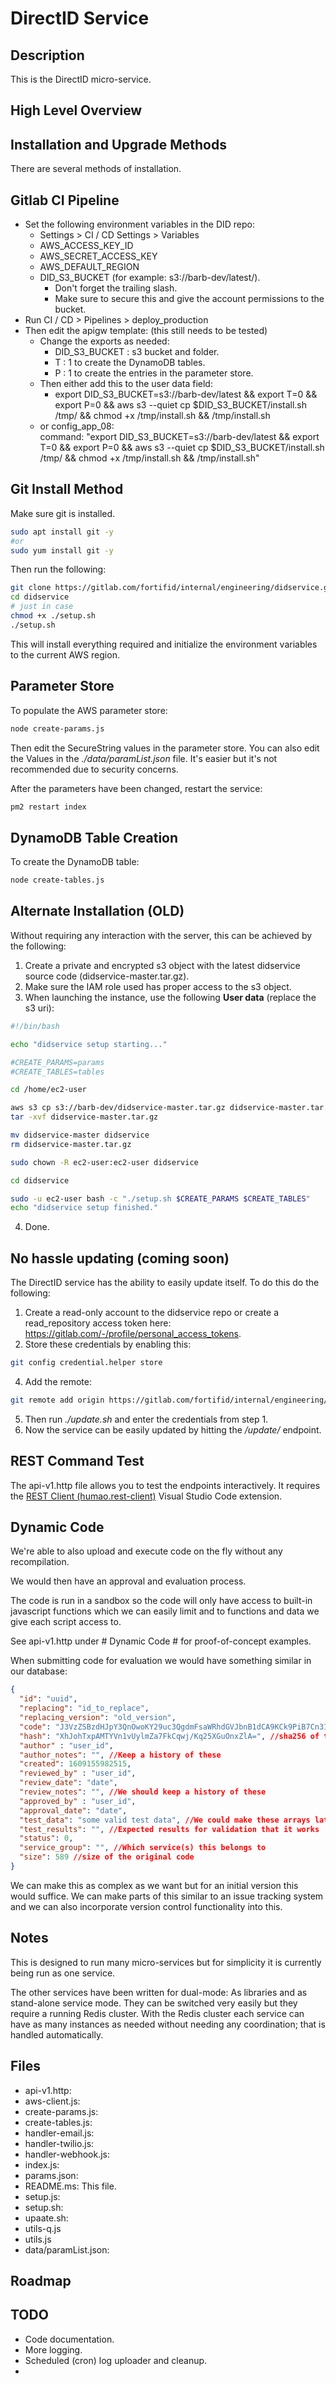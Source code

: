 # DirectID Service

## Description
This is the DirectID micro-service. 

## High Level Overview

## Installation and Upgrade Methods
There are several methods of installation.

## Gitlab CI Pipeline
* Set the following environment variables in the DID repo:
  * Settings > CI / CD Settings > Variables 
  * AWS_ACCESS_KEY_ID
  * AWS_SECRET_ACCESS_KEY
  * AWS_DEFAULT_REGION
  * DID_S3_BUCKET (for example: s3://barb-dev/latest/). 
    * Don't forget the trailing slash.
    * Make sure to secure this and give the account permissions to the bucket.
* Run CI / CD > Pipelines > deploy_production
* Then edit the apigw template: (this still needs to be tested)
  * Change the  exports as needed:
    * DID_S3_BUCKET : s3 bucket and folder.
    * T : 1 to create the DynamoDB tables.
    * P : 1 to create the entries in the parameter store.
  * Then either add this to the user data field:
    * export DID_S3_BUCKET=s3://barb-dev/latest && export T=0 && export P=0 && aws s3 --quiet cp $DID_S3_BUCKET/install.sh /tmp/ && chmod +x /tmp/install.sh && /tmp/install.sh
  * or config_app_08:              
      command: "export DID_S3_BUCKET=s3://barb-dev/latest && export T=0 && export P=0 && aws s3 --quiet cp $DID_S3_BUCKET/install.sh /tmp/ && chmod +x /tmp/install.sh && /tmp/install.sh"
    
## Git Install Method
Make sure git is installed.
```bash
sudo apt install git -y
#or
sudo yum install git -y
```
Then run the following:
```bash
git clone https://gitlab.com/fortifid/internal/engineering/didservice.git
cd didservice
# just in case
chmod +x ./setup.sh
./setup.sh
```
This will install everything required and initialize the environment variables to the current AWS region.

## Parameter Store
To populate the AWS parameter store:
```bash
node create-params.js
```
Then edit the SecureString values in the parameter store.
You can also edit the Values in the *./data/paramList.json* file. It's easier but it's not recommended due to security concerns.

After the parameters have been changed, restart the service:
```bash
pm2 restart index
```

## DynamoDB Table Creation
To create the DynamoDB table:
```bash
node create-tables.js
```

## Alternate Installation (OLD)
Without requiring any interaction with the server, this can be achieved by the following:

1. Create a private and encrypted s3 object with the latest didservice source code (didservice-master.tar.gz).
2. Make sure the IAM role used has proper access to the s3 object.
3. When launching the instance, use the following **User data** (replace the s3 uri):
```bash
#!/bin/bash

echo "didservice setup starting..."

#CREATE_PARAMS=params
#CREATE_TABLES=tables

cd /home/ec2-user

aws s3 cp s3://barb-dev/didservice-master.tar.gz didservice-master.tar.gz
tar -xvf didservice-master.tar.gz

mv didservice-master didservice
rm didservice-master.tar.gz

sudo chown -R ec2-user:ec2-user didservice

cd didservice

sudo -u ec2-user bash -c "./setup.sh $CREATE_PARAMS $CREATE_TABLES"
echo "didservice setup finished."
```
4. Done.
  
## No hassle updating (coming soon)
The DirectID service has the ability to easily update itself. To do this do the following:
1. Create a read-only account to the didservice repo or create a read_repository access token here: https://gitlab.com/-/profile/personal_access_tokens.
2. Store these credentials by enabling this:
  ```bash 
  git config credential.helper store
  ```
4. Add the remote:
  ```bash 
  git remote add origin https://gitlab.com/fortifid/internal/engineering/didservice.git
  ```
5. Then run *./update.sh* and enter the credentials from step 1.
6. Now the service can be easily updated by hitting the */update/* endpoint.

## REST Command Test
The api-v1.http file allows you to test the endpoints interactively.
It requires the [REST Client (humao.rest-client)](https://marketplace.visualstudio.com/items?itemName=humao.rest-client) Visual Studio Code extension.

## Dynamic Code
We're able to also upload and execute code on the fly without any recompilation. 

We would then have an approval and evaluation process.

The code is run in a sandbox so the code will only have access to built-in javascript functions which we can easily limit and to functions and data we give each script access to.

See api-v1.http under # Dynamic Code # for proof-of-concept examples.

When submitting code for evaluation we would have something similar in our database:
```json
{
  "id": "uuid",
  "replacing": "id_to_replace",
  "replacing_version": "old_version",
  "code": "J3VzZSBzdHJpY3QnOwoKY29uc3QgdmFsaWRhdGVJbnB1dCA9KCk9PiB7Cn3IH3N1bW1hcnkgPSBkYXRhLscPO8cebWV0YcgbxAw7CgpsZXQgb3V0cHV0OwppZijHMSkgewogICDHGiA9xw/EAWVzdGltYXRlZEluY29tZTrIcy7PGSzJMmNvbmZpZGVuY2VTY29yyzLPGdkyRmxhZ3M6IHsuLugA0dA7xSJ9ykFyZXF1ZXN0U3RhcnRYIDogMNEbQ29tcGxldGUgOiBEYXRlLm5vdygp0SZEdXJhdGlvbjogMMUbfeQBamlmICjkAT7xASXHCXx8IHt9O8sbLuwAjyA95QGHyBRfdGltZXN0YW1w1DLoAIDJXcgZ6QC/LdRkO+QAp3JldHVybscfOw==", //compressed and base-64 encoded version of the code
  "hash": "XhJohTxpAMTYVn1vUylmZa7FkCqwj/Kq25XGuOnxZlA=", //sha256 of the original code
  "author" : "user_id",
  "author_notes": "", //Keep a history of these
  "created": 1609155982515,
  "reviewed_by" : "user_id",
  "review_date": "date",
  "review_notes": "", //We should keep a history of these
  "approved_by" : "user_id", 
  "approval_date": "date",
  "test_data": "some valid test data", //We could make these arrays later for multiple tests and results
  "test_results": "", //Expected results for validation that it works
  "status": 0,
  "service_group": "", //Which service(s) this belongs to
  "size": 589 //size of the original code
}
``` 

We can make this as complex as we want but for an initial version this would suffice. We can make parts of this similar to an issue tracking system and we can also incorporate version control functionality into this.


## Notes
This is designed to run many micro-services but for simplicity it is currently being run as one service.

The other services have been written for dual-mode: As libraries and as stand-alone service mode. They can be switched very easily but they require a running Redis cluster. With the Redis cluster each service can have as many instances as needed without needing any coordination; that is handled automatically. 

## Files
* api-v1.http: 
* aws-client.js:
* create-params.js:
* create-tables.js:
* handler-email.js:
* handler-twilio.js:
* handler-webhook.js:
* index.js:
* params.json:
* README.ms: This file.
* setup.js:
* setup.sh:
* upaate.sh:
* utils-q.js
* utils.js
* data/paramList.json:

## Roadmap

## TODO
* Code documentation.
* More logging.
* Scheduled (cron) log uploader and cleanup.
*  